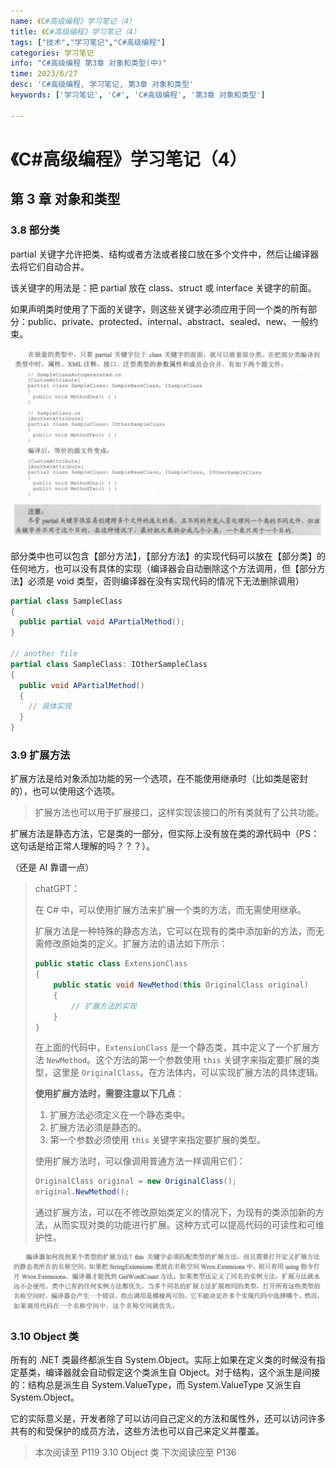 ```yaml
---
name: 《C#高级编程》学习笔记（4）
title: 《C#高级编程》学习笔记（4）
tags: ["技术","学习笔记","C#高级编程"]
categories: 学习笔记
info: "C#高级编程 第3章 对象和类型(中)"
time: 2023/6/27
desc: 'C#高级编程, 学习笔记, 第3章 对象和类型'
keywords: ['学习笔记', 'C#', 'C#高级编程', '第3章 对象和类型']

---
```


#  《C#高级编程》学习笔记（4）

## 第 3 章 对象和类型

### 3.8 部分类

partial 关键字允许把类、结构或者方法或者接口放在多个文件中，然后让编译器去将它们自动合并。

该关键字的用法是：把 partial 放在 class、struct 或 interface 关键字的前面。

如果声明类时使用了下面的关键字，则这些关键字必须应用于同一个类的所有部分：public、private、protected、internal、abstract、sealed、new、一般约束。

![3-9.png](./images/3-9.png)



部分类中也可以包含【部分方法】，【部分方法】的实现代码可以放在【部分类】的任何地方，也可以没有具体的实现（编译器会自动删除这个方法调用，但【部分方法】必须是 void 类型，否则编译器在没有实现代码的情况下无法删除调用）

```c#
partial class SampleClass
{
  public partial void APartialMethod();
}

// another file
partial class SampleClass: IOtherSampleClass
{
  public void APartialMethod()
  {
    // 具体实现
  }
}
```

### 3.9 扩展方法

扩展方法是给对象添加功能的另一个选项，在不能使用继承时（比如类是密封的），也可以使用这个选项。

> 扩展方法也可以用于扩展接口，这样实现该接口的所有类就有了公共功能。

扩展方法是静态方法，它是类的一部分，但实际上没有放在类的源代码中（PS：这句话是给正常人理解的吗？？？）。

（还是 AI 靠谱一点）

> chatGPT：
>
> 在 C# 中，可以使用扩展方法来扩展一个类的方法，而无需使用继承。
>
> 扩展方法是一种特殊的静态方法，它可以在现有的类中添加新的方法，而无需修改原始类的定义。扩展方法的语法如下所示：
>
> ```csharp
> public static class ExtensionClass
> {
>     public static void NewMethod(this OriginalClass original)
>     {
>         // 扩展方法的实现
>     }
> }
> ```
>
> 在上面的代码中，`ExtensionClass` 是一个静态类，其中定义了一个扩展方法 `NewMethod`。这个方法的第一个参数使用 `this` 关键字来指定要扩展的类型，这里是 `OriginalClass`。在方法体内，可以实现扩展方法的具体逻辑。
>
> **使用扩展方法时，需要注意以下几点**：
>
> 1. 扩展方法必须定义在一个静态类中。
> 2. 扩展方法必须是静态的。
> 3. 第一个参数必须使用 `this` 关键字来指定要扩展的类型。
>
> 使用扩展方法时，可以像调用普通方法一样调用它们：
>
> ```csharp
> OriginalClass original = new OriginalClass();
> original.NewMethod();
> ```
>
> 通过扩展方法，可以在不修改原始类定义的情况下，为现有的类添加新的方法，从而实现对类的功能进行扩展。这种方式可以提高代码的可读性和可维护性。

![3-10.png](./images/3-10.png)

### 3.10 Object 类

所有的 .NET 类最终都派生自 System.Object。实际上如果在定义类的时候没有指定基类，编译器就会自动假定这个类派生自 Object。对于结构，这个派生是间接的：结构总是派生自 System.ValueType，而 System.ValueType 又派生自 System.Object。

它的实际意义是，开发者除了可以访问自己定义的方法和属性外，还可以访问许多共有的和受保护的成员方法，这些方法也可以自己来定义并覆盖。







> 本次阅读至 P119  3.10 Object 类 下次阅读应至 P136

